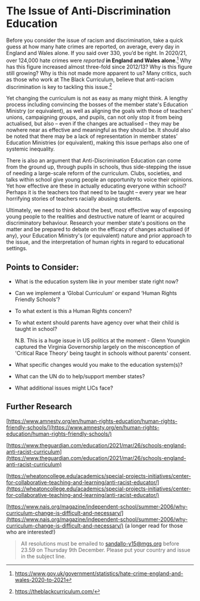 # The Issue of Anti-Discrimination Education
Before you consider the issue of racism and discrimination, take a quick guess at how many hate crimes are reported, on average, every day in England and Wales alone. If you said over 330, you’d be right. In 2020/21, over 124,000 hate crimes were _reported_ __in England and Wales alone__.[^1] Why has this figure increased almost three-fold since 2012/13? Why is this figure still growing? Why is this not made more apparent to us? Many critics, such as those who work at The Black Curriculum, believe that anti-racism discrimination is key to tackling this issue.[^2]

[^1]: https://www.gov.uk/government/statistics/hate-crime-england-and-wales-2020-to-2021
[^2]: https://theblackcurriculum.com/

Yet changing the curriculum is not as easy as many might think. A lengthy process including convincing the bosses of the member state's Education Ministry (or equivalent), as well as aligning the goals with those of teachers’ unions, campaigning groups, and pupils, can not only stop it from being actualised, but also – even if the changes are actualised – they may be nowhere near as effective and meaningful as they should be. It should also be noted that there may be a lack of representation in member states’ Education Ministries (or equivalent), making this issue perhaps also one of systemic inequality.

There is also an argument that Anti-Discrimination Education can come from the ground up, through pupils in schools, thus side-stepping the issue of needing a large-scale reform of the curriculum. Clubs, societies, and talks within school give young people an opportunity to voice their opinions. Yet how effective are these in actually educating everyone within school? Perhaps it is the teachers too that need to be taught – every year we hear horrifying stories of teachers racially abusing students.

Ultimately, we need to think about the best, most effective way of exposing young people to the realities and destructive nature of learnt or acquired discriminatory behaviour. Research your member state's positions on the matter and be prepared to debate on the efficacy of changes actualised (if any), your Education Ministry's (or equivalent) nature and prior approach to the issue, and the interpretation of human rights in regard to educational settings.

## Points to Consider:

- What is the education system like in your member state right now?

- Can we implement a ‘Global Curriculum’ or expand ‘Human Rights Friendly Schools’?

- To what extent is this a Human Rights concern?

- To what extent should parents have agency over what their child is taught in school?

  N.B. This is a huge issue in US politics at the moment - Glenn Youngkin captured the Virginia Governorship largely on the misconception of 'Critical Race Theory' being taught in schools without parents' consent.

- What specific changes would you make to the education system(s)?

- What can the UN do to help/support member states?

- What additional issues might LICs face?

## Further Research
[https://www.amnesty.org/en/human-rights-education/human-rights-friendly-schools/](https://www.amnesty.org/en/human-rights-education/human-rights-friendly-schools/)

[https://www.theguardian.com/education/2021/mar/26/schools-england-anti-racist-curriculum](https://www.theguardian.com/education/2021/mar/26/schools-england-anti-racist-curriculum)

[https://wheatoncollege.edu/academics/special-projects-initiatives/center-for-collaborative-teaching-and-learning/anti-racist-educator/](https://wheatoncollege.edu/academics/special-projects-initiatives/center-for-collaborative-teaching-and-learning/anti-racist-educator/)

[https://www.nais.org/magazine/independent-school/summer-2006/why-curriculum-change-is-difficult-and-necessary/](https://www.nais.org/magazine/independent-school/summer-2006/why-curriculum-change-is-difficult-and-necessary/) (a longer read for those who are interested!)

> All resolutions must be emailed to sandallo-y15@mgs.org before 23.59 on Thursday 9th December. Please put your country and issue in the subject line. 
